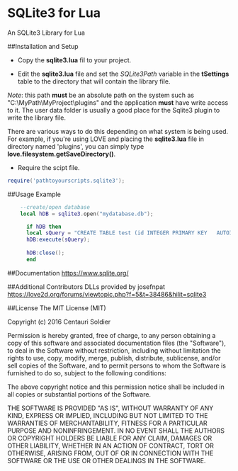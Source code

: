 # SQLite3 for Lua
An SQLite3 Library for Lua

##Installation and Setup
- Copy the **sqlite3.lua** fil to your project.

- Edit the **sqlite3.lua** file and set the *SQLite3Path* variable in the **tSettings** table to the directory that will contain the library file. 

*Note*: this path **must** be an absolute path on the system such as "C:\\MyPath\\MyProject\\plugins" and the application **must** have write access to it. The user data folder is usually a good place for the Sqlite3 plugin to write the library file.

There are various ways to do this depending on what system is being used. For example, if you're using LOVE and placing the **sqlite3.lua** file in directory named 'plugins', you can simply type **love.filesystem.getSaveDirectory()**.

- Require the scipt file.
```lua
require('pathtoyourscripts.sqlite3');
```
##Usage Example
```lua  
    --create/open database
    local hDB = sqlite3.open("mydatabase.db");

      if hDB then
      local sQuery = "CREATE TABLE test (id INTEGER PRIMARY KEY   AUTOINCREMENT, name CHAR(20));";
      hDB:execute(sQuery);
      
      hDB:close();
      end
```
##Documentation
https://www.sqlite.org/

##Additional Contributors
DLLs provided by josefnpat
https://love2d.org/forums/viewtopic.php?f=5&t=38486&hilit=sqlite3

##License
  The MIT License (MIT)

  Copyright (c) 2016 Centauri Soldier

  Permission is hereby granted, free of charge, to any person obtaining a copy of this software and associated documentation files (the "Software"), to deal in the Software without restriction, including without limitation the rights to use, copy, modify, merge, publish, distribute, sublicense, and/or sell copies of the Software, and to permit persons to whom the Software is furnished to do so, subject to the following conditions:

  The above copyright notice and this permission notice shall be included in all copies or substantial portions of the Software.

  THE SOFTWARE IS PROVIDED "AS IS", WITHOUT WARRANTY OF ANY KIND, EXPRESS OR IMPLIED, INCLUDING BUT NOT LIMITED TO THE WARRANTIES OF MERCHANTABILITY, FITNESS FOR A PARTICULAR PURPOSE AND NONINFRINGEMENT. IN NO EVENT SHALL THE AUTHORS OR COPYRIGHT HOLDERS BE LIABLE FOR ANY CLAIM, DAMAGES OR OTHER LIABILITY, WHETHER IN AN ACTION OF CONTRACT, TORT OR OTHERWISE, ARISING FROM, OUT OF OR IN CONNECTION WITH THE SOFTWARE OR THE USE OR OTHER DEALINGS IN THE SOFTWARE.
